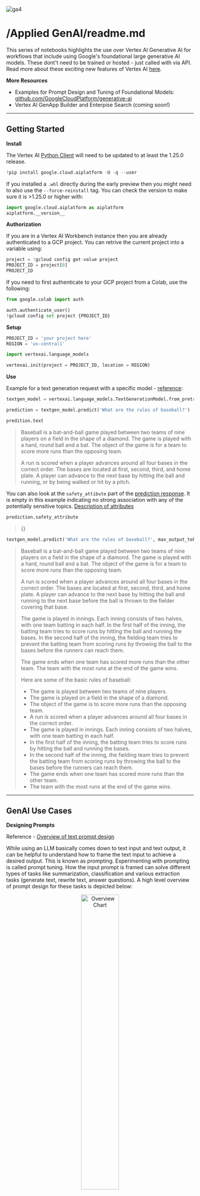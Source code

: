 ![ga4](https://www.google-analytics.com/collect?v=2&tid=G-6VDTYWLKX6&cid=1&en=page_view&sid=1&dl=statmike%2Fvertex-ai-mlops%2FApplied+GenAI&dt=readme.md)

# /Applied GenAI/readme.md

This series of notebooks highlights the use over Vertex AI Generative AI for workflows that include using Google's foundational large generative AI models.  These dont't need to be trained or hosted - just called with via API.  Read more about these exciting new features of Vertex AI [here](https://cloud.google.com/vertex-ai/docs/generative-ai/learn/overview).

**More Resources**

- Examples for Prompt Design and Tuning of Foundational Models: [github.com/GoogleCloudPlatform/generative-ai](https://github.com/GoogleCloudPlatform/generative-ai)
- Vertex AI GenApp Builder and Enterpise Search (coming soon!)

---
## Getting Started

**Install**

The Vertex AI [Python Client](https://cloud.google.com/python/docs/reference/aiplatform/latest) will need to be updated to at least the 1.25.0 release.

```Python
!pip install google.cloud.aiplatform -U -q --user
```

If you installed a `.whl` directly during the early preview then you might need to also use the `--force-reinstall` tag.  You can check the version to make sure it is >1.25.0 or higher with:

```Python
import google.cloud.aiplatform as aiplatform
aiplatform.__version__
```

**Authorization**

If you are in a Vertex AI Workbench instance then you are already authenticated to a GCP project.  You can retrive the current project into a variable using:

```Python
project = !gcloud config get-value project
PROJECT_ID = project[0]
PROJECT_ID
```

If you need to first authenticate to your GCP project from a Colab, use the following:

```Python
from google.colab import auth

auth.authenticate_user()
!gcloud config set project {PROJECT_ID}
```

**Setup**

```Python
PROJECT_ID = 'your project here'
REGION = 'us-central1'

import vertexai.language_models

vertexai.init(project = PROJECT_ID, location = REGION)
```

**Use**

Example for a text generation request with a specific model - [reference](https://cloud.google.com/python/docs/reference/aiplatform/latest/vertexai.language_models.TextGenerationModel):

```Python
textgen_model = vertexai.language_models.TextGenerationModel.from_pretrained('text-bison@001')

prediction = textgen_model.predict('What are the rules of baseball?')

predition.text
```

>Baseball is a bat-and-ball game played between two teams of nine players on a field in the shape of a diamond. The game is played with a hard, round ball and a bat. The object of the game is for a team to score more runs than the opposing team.
>
>A run is scored when a player advances around all four bases in the correct order. The bases are located at first, second, third, and home plate. A player can advance to the next base by hitting the ball and running, or by being walked or hit by a pitch.

You can also look at the `safety_attibute` part of the [prediction response](https://cloud.google.com/python/docs/reference/aiplatform/latest/vertexai.language_models.TextGenerationResponse).  It is empty in this example indicating no strong association with any of the potentially sensitive topics.  [Description of attributes](https://cloud.google.com/vertex-ai/docs/generative-ai/learn/responsible-ai#safety_attribute_descriptions)

```Python
prediction.safety_attribute
```

> {}


```Python
textgen_model.predict('What are the rules of baseball?', max_output_tokens = 500)
```

>Baseball is a bat-and-ball game played between two teams of nine players on a field in the shape of a diamond. The game is played with a hard, round ball and a bat. The object of the game is for a team to score more runs than the opposing team.
>
>A run is scored when a player advances around all four bases in the correct order. The bases are located at first, second, third, and home plate. A player can advance to the next base by hitting the ball and running to the next base before the ball is thrown to the fielder covering that base.
>
>The game is played in innings. Each inning consists of two halves, with one team batting in each half. In the first half of the inning, the batting team tries to score runs by hitting the ball and running the bases. In the second half of the inning, the fielding team tries to prevent the batting team from scoring runs by throwing the ball to the bases before the runners can reach them.
>
>The game ends when one team has scored more runs than the other team. The team with the most runs at the end of the game wins.
>
>Here are some of the basic rules of baseball:
>
>* The game is played between two teams of nine players.
>* The game is played on a field in the shape of a diamond.
>* The object of the game is to score more runs than the opposing team.
>* A run is scored when a player advances around all four bases in the correct order.
>* The game is played in innings. Each inning consists of two halves, with one team batting in each half.
>* In the first half of the inning, the batting team tries to score runs by hitting the ball and running the bases.
>* In the second half of the inning, the fielding team tries to prevent the batting team from scoring runs by throwing the ball to the bases before the runners can reach them.
>* The game ends when one team has scored more runs than the other team.
>* The team with the most runs at the end of the game wins.

---
## GenAI Use Cases

**Designing Prompts**

Reference - [Overview of text prompt design](https://cloud.google.com/vertex-ai/docs/generative-ai/text/text-overview)

While using an LLM basically comes down to text input and text output, it can be helpful to understand how to frame the text input to achieve a desired output.  This is known as prompting.  Experimenting with prompting is called prompt tuning.  How the input prompt is framed can solve different types of tasks like summarization, classification and various extraction tasks (generate text, rewrite text, answer questions).  A high level overview of prompt design for these tasks is depicted below:

<p align="center" width="100%"><center>
    <img align="center" alt="Overview Chart" src="../architectures/notebooks/applied/genai/prompting.png" width="45%">
</center></p>
    
An incredibly useful task for LLMs is answering questions - the far right extraction tasks depicted above.  There are several approaches to constructing prompts for this type of tasks.  The simplest is just asking the question - single shot.  This relies on the LLMs pre-trained data to construct an answer.  LLMs can have vast knowledge of many topics but are probably are unaware of you private and/or newly created information.  

**Tuning Langugae Models**

Reference - [Tune language models](https://cloud.google.com/vertex-ai/docs/generative-ai/models/tune-models)

When the answers need to be tailored for format, length or tone then it can be helpful to try multi-shot prompting.  This includes examples of questions with answers in the prompt followed by the new question as a way of coercing the type of answer.  Another way to acomplish this is to create a tuned adaptor for the model that formats a single shot prompt in a way that coerces the answer based on a set of tuning examples.

>**Sidebar:**
>
>Tuning a language model does not actually change the model. Instead, it enhances the model for a specific task.  This helps the model learn to perform a task as desired from a set of examples - tuning examples.  This can be thought of as an adaptor model.  I like to think of this as a pair of glasses for an LLM.  These glasses focus the light (input text) onto the eye (the LLM input) in an alignment that optimizes on doing the task well.

**Contextual Awareness**

When the LLM needs additional information related to the question in order to answer it, the information can also be supplied in the prompt as context.  This avoids the need to customize or retrain an LLM for specific new or private information.

>**Sidebar:**
>
>When an LLM is used to generate an answer, it is drawing from the input prompt and the learned information (parameters).  I like to think of an LLM like a professional researcher.  The researcher has read many articles, books, papers and more and is very knowledgeable.  The researcher is likely very good at reading new documents as well because it has a lot of transferable skills from already vast knowledge.  When you give context to the LLM it is like giving the researcher a new article.  They are likely very good at reading and understanding this new information as long as it is similar in style, topic, and format to what it has spent its career doing (training).
>
>Extending this analogy, if the new context is too brief or off topic then the researcher likely needs to fill in the gaps and might misinterpret what you are asking.  Also, if you give too much context that veers off into other topics then the researcher may also go too far off topic when trying to answer.  This sometimes gets called hallucination but I like to think of it as the researcher getting off topic from not being well informed, guided, and focused on the topic at hand.

Prompting approaches for question answering are shown in the diagram below:
    
<p align="center" width="100%"><center>
    <img align="center" alt="Overview Chart" src="../architectures/notebooks/applied/genai/qa.png" width="45%">
</center></p>

**Retrieving Context**

Ultimately, the LLM needs contextual information about the question in order to answer it.  Rather than needing your custom or private information as part of the LLM you could supply relevant context from your library or warehouse of information along with a question so that the LLM is tasked with reading, and determining how to answer using the supplied context.  The core to this approach is retrieving the context.  The chart below shows many sources that can be used to retrieve context for the question.

<p align="center" width="100%"><center>
    <img align="center" alt="Overview Chart" src="../architectures/notebooks/applied/genai/context.png" width="45%">
</center></p>

The key is retrieving context relevant to the specific question being asked.  Not too much context, not off topic context, but specific relevant context.  A great advantage of this approach is that the LLM does not necessary need specific training or parameters to understand your private or new text because the text is being supplied in the prompt - as context to the question.

**Semantic Retrieval**

A type of LLM is an embedding LLM which returns a vector of numbers to represent the input text.  These numbers relate to the words, their order, their meaning, and their cooperation - in other words semantic meaning of the input.  These embeddings lead to an amazing general approach to identifying context for a question that can been automated without a lot of customization.

By computing the distance between embeddingins for questions and pieces of information, sometimes called chunks (think lines, paragraphs, ...), a filter list of most relevant content can be retrieve as context.

**Examples**

The following section links to many notebook based examples of this general approach to contextual question answering.

---
## Notebooks For BigQuery Q&A Examples:

These notebooks use code generation LLMs to first query BigQuery to retrieve context for users questions.  Then the response is provided to text generation LLMs to answer the question.

<p align="center" width="100%"><center>
    <img align="center" alt="Overview Chart" src="../architectures/notebooks/applied/genai/bq_qa.png" width="45%">
</center></p>

- [Vertex AI GenAI For BigQuery Q&A - Overview](./Vertex%20AI%20GenAI%20For%20BigQuery%20Q&A%20-%20Overview.ipynb)

---
## Notebooks For Document Q&A Examples:

**Prerequisites**

These notebooks include direct installs of several supporting packages.  They use Vertex AI and Document AI services for processing data while also using Google Cloud Storage And Google BigQuery for data storage and retrieval.  If you are running these notebooks from Colab or another environment where your user id is authenticated then your account will need roles/permissions that allow working with these services.  If you are running these from a Vertex AI Workbench Notebook instance then it is running as a service account which will need the roles/permission that allow working with these services. 


### Document Q&A - Version 1

Ask complex scenario based questions and get text generated answers with references to relative sections of the documents.
- These parse a PDF document from GCS or URL into the documents elements: tables, paragraphs
- gets embeddings for the elements
- creates a local vector search function with ScaNN
- creates a function to generate Generative AI prompts with document contexts retrieved by vector search of the question (embedding) and the documents elements
- Saves the document parsing and embeddings to GCS and/or BigQuery for retrieval on future runs - saves repeat cost and time

<p align="center" width="100%"><center>
    <img align="center" alt="Overview Chart" src="../architectures/notebooks/applied/genai/doc_qa.png" width="45%">
</center></p>

    
**Sports Rules:**
- [Vertex AI GenAI For Document Q&A - MLB Rules For Baseball](./Vertex%20AI%20GenAI%20For%20Document%20Q&A%20-%20MLB%20Rules%20For%20Baseball.ipynb)
- [Vertex AI GenAI For Document Q&A - USGA Rule For Golf](./Vertex%20AI%20GenAI%20For%20Document%20Q&A%20-%20USGA%20Rules%20For%20Golf.ipynb)
- [Vertex AI GenAI For Document Q&A - IFAB Laws For Football](./Vertex%20AI%20GenAI%20For%20Document%20Q&A%20-%20IFAB%20Laws%20For%20Football.ipynb)
- [Vertex AI GenAI For Document Q&A - MCC Laws For Cricket](./Vertex%20AI%20GenAI%20For%20Document%20Q&A%20-%20MCC%20Laws%20For%20Cricket.ipynb)
- [Vertex AI GenAI For Document Q&A - NBA Rules For Basketball](./Vertex%20AI%20GenAI%20For%20Document%20Q&A%20-%20NBA%20Rules%20For%20Basketball.ipynb)
- [Vertex AI GenAI For Document Q&A - NFL Rules For Football](./Vertex%20AI%20GenAI%20For%20Document%20Q&A%20-%20NFL%20Rules%20For%20Football.ipynb)
- [Vertex AI GenAI For Document Q&A - NHL Rules For Hockey](./Vertex%20AI%20GenAI%20For%20Document%20Q&A%20-%20NHL%20Rules%20For%20Hockey.ipynb)

**Business Documents:**
- [Vertex AI GenAI For Document Q&A - FAA Regulations](./Vertex%20AI%20GenAI%20For%20Document%20Q&A%20-%20FAA%20Regulations.ipynb)
- [Vertex AI GenAI For Document Q&A - Municipal Securities](./Vertex%20AI%20GenAI%20For%20Document%20Q&A%20-%20Municipal%20Securities.ipynb)
- [Vertex AI GenAI For Document Q&A - Annual Report](./Vertex%20AI%20GenAI%20For%20Document%20Q&A%20-%20Annual%20Report.ipynb)


Use Vertex AI Matching Engine to host low-latency vector search:
- [Vertex AI Matching Engine For Document Q&A](./Vertex%20AI%20Matching%20Engine%20For%20Document%20Q&A.ipynb)
    - Use [Vertex AI Matching Engine](https://cloud.google.com/vertex-ai/docs/matching-engine/overview) for stateful, low latency, vector searches
        - Create and Deploy an index
        - Perform online queries with hosted index
        - Recreate the document bot using online queries
        - Rerunning for multiple `EXPERIMENT` values will deploy multiple indexes to the same index endpoint

### Document Q&A - Version 2
    
Enhacements compared to Version 1:
- multiple documents
- better context configuation with multi-level search
- ouput include visual of all pages that include context to the question with bounding boxes
- better data formatting for scaling in services outside the notebook environment: datastore, Vetex AI Matching Engine, BigQuery, ...
- ability to overwrite previous runs saved data when needed

**Sports Rules:**
- [Vertex AI GenAI For Document Q&A v2 - MLB Rules For Baseball](./Vertex%20AI%20GenAI%20For%20Document%20Q&A%20v2%20-%20MLB%20Rules%20For%20Baseball.ipynb)
    
**Business Documents:**   
- [Vertex AI GenAI For Document Q&A - Local Government Trends](./Vertex%20AI%20GenAI%20For%20Document%20Q&A%20-%20Local%20Government%20Trends.ipynb)    


---
## More Resources
- Examples for Prompt Design and Tuning of Foundational Models: [github.com/GoogleCloudPlatform/generative-ai](https://github.com/GoogleCloudPlatform/generative-ai)
- Vertex AI GenApp Builder and Enterpise Search (coming soon!)